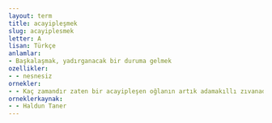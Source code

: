 ```yaml
---
layout: term
title: acayipleşmek
slug: acayiplesmek
letter: A
lisan: Türkçe
anlamlar:
- Başkalaşmak, yadırganacak bir duruma gelmek
ozellikler:
- - nesnesiz
ornekler:
- - Kaç zamandır zaten bir acayipleşen oğlanın artık adamakıllı zıvanadan çıktığına hükmediyorlardı.
orneklerkaynak:
- - Haldun Taner
---
```

